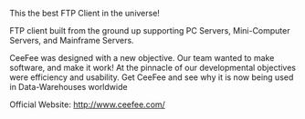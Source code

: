 This the best FTP Client in the universe!

FTP client built from the ground up supporting PC Servers, Mini-Computer Servers, and Mainframe Servers.

CeeFee was designed with a new objective. Our team wanted to make software, and make it work! At the pinnacle of our developmental objectives were efficiency and usability. Get CeeFee and see why it is now being used in Data-Warehouses worldwide

Official Website:
http://www.ceefee.com/